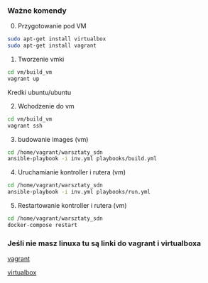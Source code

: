 ### Ważne komendy
0) Przygotowanie pod VM
```bash
sudo apt-get install virtualbox
sudo apt-get install vagrant
```

1) Tworzenie vmki
```bash
cd vm/build_vm
vagrant up
```

Kredki ubuntu/ubuntu

2) Wchodzenie do vm
```bash
cd vm/build_vm
vagrant ssh
```


3) budowanie images (vm)
```bash
cd /home/vagrant/warsztaty_sdn
ansible-playbook -i inv.yml playbooks/build.yml
```

4) Uruchamianie kontroller i rutera (vm)
```bash
cd /home/vagrant/warsztaty_sdn
ansible-playbook -i inv.yml playbooks/run.yml
```

5) Restartowanie kontroller i rutera (vm)
```bash
cd /home/vagrant/warsztaty_sdn
docker-compose restart
```



### Jeśli nie masz linuxa tu są linki do vagrant i virtualboxa


[vagrant](https://www.vagrantup.com/downloads.html)

[virtualbox](https://www.virtualbox.org/wiki/Downloads)

